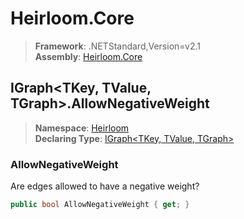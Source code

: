 # Heirloom.Core

> **Framework**: .NETStandard,Version=v2.1  
> **Assembly**: [Heirloom.Core][0]  

## IGraph\<TKey, TValue, TGraph>.AllowNegativeWeight

> **Namespace**: [Heirloom][0]  
> **Declaring Type**: [IGraph\<TKey, TValue, TGraph>][1]  

### AllowNegativeWeight

Are edges allowed to have a negative weight?

```cs
public bool AllowNegativeWeight { get; }
```

[0]: ../../../Heirloom.Core.md
[1]: ../IGraph[TKey,TValue,TGraph].md
